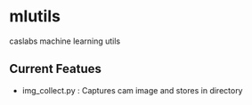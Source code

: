 # mlutils
caslabs machine learning utils

## Current Featues
- img_collect.py : Captures cam image and stores in directory